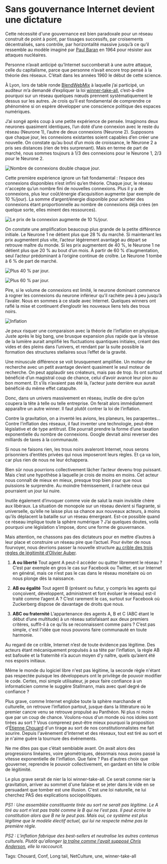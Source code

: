 # Sans gouvernance Internet devient une dictature

Cette nécessité d'une gouvernance est bien paradoxale pour un réseau construit de point à point, par tissages successifs, par croisements décentralisés, sans contrôle, par horizontalité massive jusqu’à ce qu’il ressemble au modèle imaginé par [Paul Baran](http://en.wikipedia.org/wiki/Paul_Baran) en 1964 pour résister aux attaques nucléaires.<span id="more-37897"></span>

Personne n’avait anticipé qu’Internet succomberait à une autre attaque, celle du capitalisme, parce que personne n’avait encore trop pensé à la théorie des réseaux. C’était dans les années 1960 le début de cette science.

À Lyon, lors de table ronde [BlendWebMix](http://www.blendwebmix.com/) à laquelle j’ai participé, un auditeur m’a demandé d’expliquer la loi [winner-take-all](http://en.wikipedia.org/wiki/Winner-take-all), c’est-à-dire pourquoi sur un réseau quelques nœuds prennent systématiquement le dessus sur les autres. Je crois qu’il est fondamental de comprendre ce phénomène si on espère développer une conscience politique des espaces numériques.

J’ai songé après coup à une petite expérience de pensée. Imaginons deux neurones quasiment identiques, l’un doté d’une connexion avec le reste du réseau (Neurone 1), l’autre de deux connexions (Neurone 2). Supposons que chaque jour, les connexions existantes soient capables d’en créer une nouvelle. On constate qu’au bout d’un mois de croissance, le Neurone 2 a pris ses distances (rien de très surprenant). Mais en terme de part de marché, nous sommes toujours à 1/3 des connexions pour le Neurone 1, 2/3 pour le Neurone 2.

![Nombre de connexions double chaque jour.](http://blog.tcrouzet.comhttps://tcrouzet.com/images_tc/2014/11/graph1.png)

Cette première expérience ignore un fait fondamental : l’espace des connexions disponibles n’est infini qu’en théorie. Chaque jour, le réseau n'accepte qu’un nombre fini de nouvelles connexions. Plus il y a de connexions, plus leur coût/énergie d’acquisition augmente (par exemple de 10 %/jour). La somme d’argent/énergie disponible pour acheter des connexions étant proportionnelle au nombre de connexions déjà crées (en quelque sorte, elles minent des ressources).

![Le prix de la connexion augmente de 10 %/jour.](http://blog.tcrouzet.comhttps://tcrouzet.com/images_tc/2014/11/graph2.png)

On constate une amplification beaucoup plus grande de la petite différence initiale. Le Neurone 1 ne détient plus que 28 % du marché. Si maintenant les prix augmentent plus vite, l’acteur légèrement avantagé au départ se retrouve maître du monde. Si les prix augmentent de 40 %, le Neurone 1 ne détient plus que 20 % au bout d’un mois. À partir de 60 % d’augmentation, seul l’acteur prédominant à l’origine continue de croître. Le Neurone 1 tombe à 6 % de part de marché.

![Plus 40 % par jour.](http://blog.tcrouzet.comhttps://tcrouzet.com/images_tc/2014/11/graph3.png)

![Plus 60 % par jour.](http://blog.tcrouzet.comhttps://tcrouzet.com/images_tc/2014/11/graph4.png)

Pire, si le volume de connexions est limité, le neurone dominant commence à rogner les connexions du neurone inférieur qu’il rachète peu à peu jusqu’à l’avaler. Nous en sommes à ce stade avec Internet. Quelques winners ont raflé la mise et continuent d’engloutir les nouveaux liens tels des trous noirs.

![Inflation](http://blog.tcrouzet.comhttps://tcrouzet.com/images_tc/2014/11/inflation-600x557.jpg)

Je peux risquer une comparaison avec la théorie de l’inflation en physique. Juste après le big bang, une brusque expansion plus rapide que la vitesse de la lumière aurait amplifié les fluctuations quantiques initiales, créant des vides et des pleins dans l’univers, et rendant par la suite possible la formation des structures stellaires sous l’effet de la gravité.

Une minuscule différence se voit brusquement amplifiée. Un moteur de recherche avec un petit avantage devient quasiment le seul moteur de recherche. On peut applaudir ses créateurs, mais pas de trop. Ils ont surtout bénéficié d’un magistral coup de chance, celui d’avoir avancé leur pion au bon moment. Et s’ils n’avaient pas été là, l’acteur juste derrière eux aurait bénéficié du même effet catapulte.

Donc, dans un univers massivement en réseau, inutile de dire qu’on coupera la tête à telle ou telle entreprise. On ferait alors immédiatement apparaître un autre winner. Il faut plutôt contrer la loi de l’inflation.

Contre la gravitation, on a inventé les avions, les planeurs, les parapentes… Contre l’inflation des réseaux, il faut inventer une technologie, peut-être législative et de type antitrust. Elle pourrait prendre la forme d’une taxation exponentielle du nombre de connexions. Google devrait ainsi reverser des milliards de taxes à la communauté.

Si nous ne faisons rien, les trous noirs avaleront Internet, nous serons prisonniers d’entités privées qui nous imposeront leurs règles. Et ça va loin, car plus rien de nous ne leur échappera.

Bien sûr nous pourrions collectivement lâcher l’acteur devenu trop puissant. Mais c’est une hypothèse à laquelle je crois de moins en moins. Cet acteur nous connaît de mieux en mieux, presque trop bien pour que nous puissions le surprendre. Au moindre frémissement, il rachète ceux qui pourraient un jour lui nuire.

Inutile également d’invoquer comme voie de salut la main invisible chère aux libéraux. La situation de monopole sur un réseau devient si flagrante, si universelle, qu’elle ne laisse plus sa chance aux nouveaux acteurs, à moins qu’ils déplacent la bataille sur un réseau émergeant. Est-ce possible quand ce réseau implique toute la sphère numérique ? J’ai quelques doutes, voilà pourquoi une législation s’impose, donc une forme de gouvernance.

Mais attention, ne chassons pas des dictateurs pour en mettre d’autres à leur place et construire un réseau pire que l’actuel. Pour éviter de nous fourvoyer, nous devrions passer la nouvelle structure [au crible des trois règles de légitimité d’Olivier Auber](http://perspective-numerique.net/wakka.php?wiki=UnManifesteMonnaieP2P).

1. **A ou liberté** Tout agent A peut-il accéder ou quitter librement le réseau ? C’est par exemple en gros le cas sur Facebook ou Twitter, et sur Internet en général, mais ce n’est pas le cas dans le réseau monétaire où on nous plonge dès la naissance.

2. **AB ou égalité** Tout agent B (présent ou futur, y compris les agents qui conçoivent, développent, administrent et font évoluer le réseau) est-il traité comme l’agent A ? C’est rarement le cas, surtout sur Facebook où Zuckerberg dispose de davantage de droits que nous.

3. **ABC ou fraternité** L’appartenance des agents A, B et C (ABC étant le début d’une multitude) à un réseau satisfaisant aux deux premiers critères, suffit-il à ce qu’ils se reconnaissent comme pairs ? C’est pas simple, c'est l'idée que nous pouvons faire communauté en toute harmonie.

Au regard de ce crible, Internet n’est de toute évidence pas légitime. Des acteurs étant mécaniquement propulsés à sa tête par l’inflation, la règle AB est bafouée et la fraternité n’a aucun moyen d’y naître, quels qu’aient été nos espoirs initiaux.

Même le monde du logiciel libre n'est pas légitime, la seconde règle n'étant pas respectée puisque les développeurs ont le privilège de pouvoir modifier le code. Certes, moi simple utilisateur, je peux faire confiance à un informaticien comme le suggère Stallmann, mais avec quel degré de confiance ?

Plus grave, comme Internet englobe toute la sphère marchande et culturelle, on retrouve l’inflation partout, jusque dans la littérature où le premier cancre venu se retrouve propulsé au Panthéon. Ni plus ni moins que par un coup de chance. Voulons-nous d'un monde où nos idoles sont tirées au sort ? Vous comprenez peut-être mieux pourquoi la proposition d'[Étienne Chouard](http://blog.tcrouzet.com/tag/chouard/) d'un tirage au sort de nos constitutionnalistes me fait sourire. Depuis l'avènement d'Internet et des réseaux, tout est tiré au sort et je n'aime guère la tournure des événements.

Ne me dites pas que c’était semblable avant. On avait alors des progressions linéaires, voire géométriques, désormais nous avons passé la vitesse exponentielle de l'inflation. Que faire ? Pas d'autres choix que gouverner, reprendre le pouvoir collectivement, en gardant en tête le crible de légitimité.

Le plus grave serait de nier la loi winner-take-all. Ce serait comme nier la gravitation, arriver au sommet d'une falaise et se jeter dans le vide en se persuadant que tomber est une illusion. C'est une loi naturelle, ne lui cherchez PAS des explications sociopolitiques.

*PS1 : Une assemblée constituante tirée au sort ne serait pas légitime. Le A tiré au sort n'est pas traité comme le B qui ne l'est pas. Il peut écrire la constitution alors que B ne le peut pas. Mais oui, ce système est plus légitime que le modèle électif actuel, qui lui ne respecte même pas la première règle.*

*PS2 : L'inflation fabrique des best-sellers et neutralise les autres contenus culturels. Plutôt qu'allonger [la traîne comme l'avait supposé Chris Anderson](http://blog.tcrouzet.com/tag/long-tail/), elle la raccourcit.*

Tags: Chouard, Conf, Long tail, NetCulture, une, winner-take-all